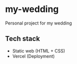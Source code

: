 # my-wedding

Personal project for my wedding
## Tech stack
- Static web (HTML + CSS)
- Vercel (Deployment)